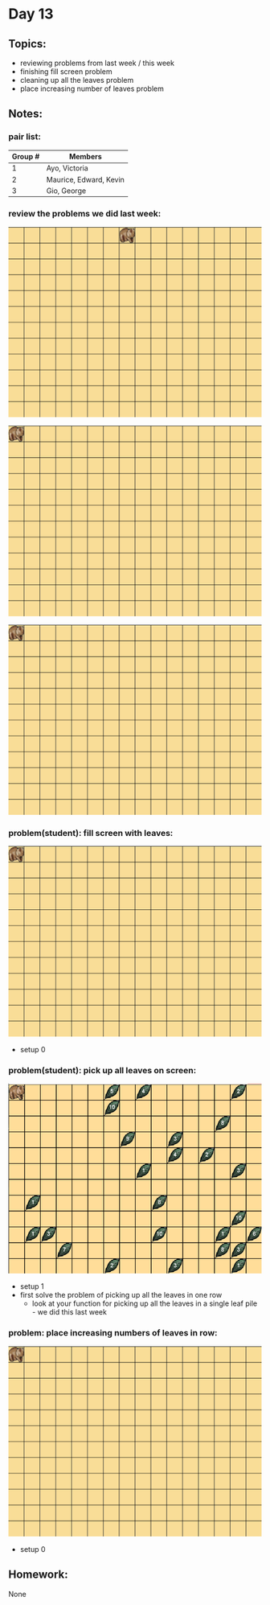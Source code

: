 
# Day 13

## Topics:

- reviewing problems from last week / this week
- finishing fill screen problem
- cleaning up all the leaves problem
- place increasing number of leaves problem

## Notes:

### pair list:

|Group # | Members  |
|---|---|
1 | Ayo, Victoria
2 | Maurice, Edward, Kevin
3 | Gio, George



### review the problems we did last week:

![](/gifs/new9/diamond.gif)

![](/gifs/new10/fill_row.gif)

![](/gifs/new10/screen_outline.gif)


### problem(student): fill screen with leaves:

![](/gifs/new10/fill_screen.gif)

- setup 0


### problem(student): pick up all leaves on screen:

![](/gifs/new11/world1.gif)

- setup 1
- first solve the problem of picking up all the leaves in one row
    - look at your function for picking up all the leaves in a single leaf pile - we did this last week

### problem: place increasing numbers of leaves in row:

![](/gifs/new10/place_increasing.gif)

- setup 0

## Homework:

None


